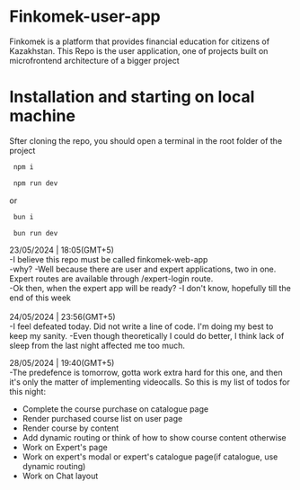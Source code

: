 # Finkomek-user-app
 <a>Finkomek is a platform that provides financial education for citizens of Kazakhstan. This Repo is the user application, one of projects built on microfrontend architecture of a bigger project</a>

 # Installation and starting on local machine
 <a>Sfter cloning the repo, you should open a terminal in the root folder of the project<a> 
 ```bash
  npm i
 ```
 ```bash
  npm run dev
 ```
 or <br>
 ```bash
  bun i 
 ```
 ```bash
  bun run dev 
 ```
 23/05/2024 | 18:05(GMT+5)
<br>
-I believe this repo must be called finkomek-web-app <br>
-why?
-Well because there are user and expert applications, two in one. Expert routes are available through /expert-login route.<br>
-Ok then, when the expert app will be ready?
-I don't know, hopefully till the end of this week
<br>
<br>
24/05/2024 | 23:56(GMT+5)
<br>
-I feel defeated today. Did not write a line of code. I'm doing my best to keep my sanity.
-Even though theoretically I could do better, I think lack of sleep from the last night affected me too much.

28/05/2024 | 19:40(GMT+5)
<br>
-The predefence is tomorrow, gotta work extra hard for this one, and then it's only the matter of implementing videocalls.
So this is my list of todos for this night:
<ul>
 <li>Complete the course purchase on catalogue page</li>
 <li>Render purchased course list on user page</li>
 <li>Render course by content</li>
 <li>Add dynamic routing or think of how to show course content otherwise</li>
 <li>Work on Expert's page</li>
 <li>Work on expert's modal or expert's catalogue page(if catalogue, use dynamic routing)</li>
 <li>Work on Chat layout</li>
</ul>
